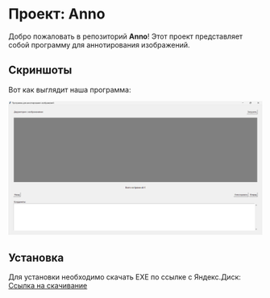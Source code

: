 # Проект: Anno

Добро пожаловать в репозиторий **Anno**! Этот проект представляет собой программу для аннотирования изображений.

## Скриншоты

Вот как выглядит наша программа:

![Скриншот программы](screen.png)

## Установка

Для установки необходимо скачать EXE по ссылке с Яндекс.Диск:
[Ссылка на скачивание](https://disk.yandex.ru/d/3Xjn2hIDP62xpg)
